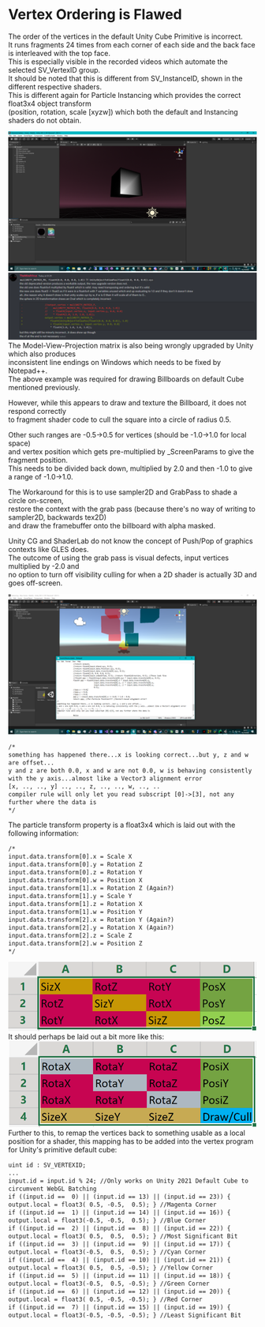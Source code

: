 # Vertex Ordering is Flawed

The order of the vertices in the default Unity Cube Primitive is incorrect. \
It runs fragments 24 times from each corner of each side and the back face is interleaved with the top face. \
This is especially visible in the recorded videos which automate the selected SV_VertexID group. \
It should be noted that this is different from SV_InstanceID, shown in the different respective shaders. \
This is different again for Particle Instancing which provides the correct float3x4 object transform \
(position, rotation, scale [xyzw]) which both the default and Instancing shaders do not obtain. 

![screenshot](/VertexOrdering/screenshot.png)
![screenshot2](/VertexOrdering/screenshot2.png)
The Model-View-Projection matrix is also being wrongly upgraded by Unity which also produces \
inconsistent line endings on Windows which needs to be fixed by Notepad++. \
The above example was required for drawing Billboards on default Cube mentioned previously.

However, while this appears to draw and texture the Billboard, it does not respond correctly \
to fragment shader code to cull the square into a circle of radius 0.5.

Other such ranges are -0.5->0.5 for vertices (should be -1.0->1.0 for local space) \
and vertex position which gets pre-multiplied by \_ScreenParams to give the fragment position. \
This needs to be divided back down, multiplied by 2.0 and then -1.0 to give a range of -1.0->1.0.

The Workaround for this is to use sampler2D and GrabPass to shade a circle on-screen, \
restore the context with the grab pass (because there's no way of writing to sampler2D, backwards tex2D) \
and draw the framebuffer onto the billboard with alpha masked.

Unity CG and ShaderLab do not know the concept of Push/Pop of graphics contexts like GLES does. \
The outcome of using the grab pass is visual defects, input vertices multiplied by -2.0 and \
no option to turn off visibility culling for when a 2D shader is actually 3D and goes off-screen.

![screenshot3](/VertexOrdering/screenshot3.png)
```
/*
something has happened there...x is looking correct...but y, z and w are offset...
y and z are both 0.0, x and w are not 0.0, w is behaving consistently with the y axis...almost like a Vector3 alignment error
[x, .., .., y] .., .., z, .., .., w, .., ..
compiler rule will only let you read subscript [0]->[3], not any further where the data is
*/
```
The particle transform property is a float3x4 which is laid out with the following information:
```
/*
input.data.transform[0].x = Scale X
input.data.transform[0].y = Rotation Z
input.data.transform[0].z = Rotation Y
input.data.transform[0].w = Position X
input.data.transform[1].x = Rotation Z (Again?)
input.data.transform[1].y = Scale Y
input.data.transform[1].z = Rotation X
input.data.transform[1].w = Position Y
input.data.transform[2].x = Rotation Y (Again?)
input.data.transform[2].y = Rotation X (Again?)
input.data.transform[2].z = Scale Z
input.data.transform[2].w = Position Z
*/
```
![screenshot4](/VertexOrdering/screenshot4.png)
It should perhaps be laid out a bit more like this:
![screenshot5](/VertexOrdering/screenshot5.png)
Further to this, to remap the vertices back to something usable as a local position for a shader,
this mapping has to be added into the vertex program for Unity's primitive default cube:
```
uint id : SV_VERTEXID;
...
input.id = input.id % 24; //Only works on Unity 2021 Default Cube to circumvent WebGL Batching
if ((input.id ==  0) || (input.id == 13) || (input.id == 23)) { output.local = float3( 0.5, -0.5,  0.5); } //Magenta Corner
if ((input.id ==  1) || (input.id == 14) || (input.id == 16)) { output.local = float3(-0.5, -0.5,  0.5); } //Blue Corner
if ((input.id ==  2) || (input.id ==  8) || (input.id == 22)) { output.local = float3( 0.5,  0.5,  0.5); } //Most Significant Bit
if ((input.id ==  3) || (input.id ==  9) || (input.id == 17)) { output.local = float3(-0.5,  0.5,  0.5); } //Cyan Corner
if ((input.id ==  4) || (input.id == 10) || (input.id == 21)) { output.local = float3( 0.5,  0.5, -0.5); } //Yellow Corner
if ((input.id ==  5) || (input.id == 11) || (input.id == 18)) { output.local = float3(-0.5,  0.5, -0.5); } //Green Corner
if ((input.id ==  6) || (input.id == 12) || (input.id == 20)) { output.local = float3( 0.5, -0.5, -0.5); } //Red Corner
if ((input.id ==  7) || (input.id == 15) || (input.id == 19)) { output.local = float3(-0.5, -0.5, -0.5); } //Least Significant Bit
```
